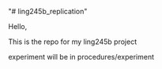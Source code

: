 "# ling245b_replication" 

Hello, 

This is the repo for my ling245b project 

experiment will be in procedures/experiment